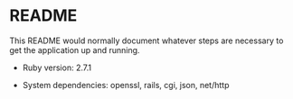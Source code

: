 # README

This README would normally document whatever steps are necessary to get the
application up and running.

* Ruby version: 2.7.1

* System dependencies: openssl, rails, cgi, json, net/http
